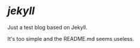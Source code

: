 _jekyll_
========

Just a test blog based on Jekyll.

It's too simple and the README.md seems useless.
